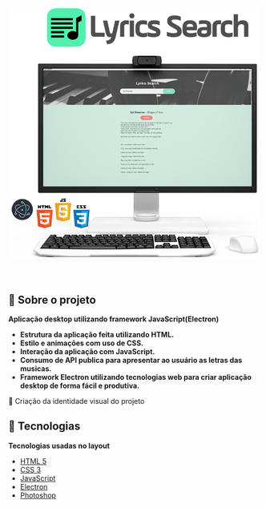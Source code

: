 <h1 align="center">
<img src="./logo.png" alt="Logo" height="500px">
<br>
<br>
</h1>

## 📖 Sobre o projeto

**Aplicação desktop utilizando framework JavaScript(Electron)**

- **Estrutura da aplicação feita utilizando HTML.**
- **Estilo e animações com uso de CSS.**
- **Interação da aplicação com JavaScript.**
- **Consumo de API publica para apresentar ao usuário as letras das musicas.**
- **Framework Electron utilizando tecnologias web para criar aplicação desktop de forma fácil e produtiva.**


🎨 Criação da identidade visual do projeto

## 🤖 Tecnologias

**Tecnologias usadas no layout**

- [HTML 5](https://www.w3schools.com/html/)
- [CSS 3](https://www.w3schools.com/css/)
- [JavaScript](https://www.w3schools.com/js/DEFAULT.asp)
- [Electron](https://www.electronjs.org/)
  <br>
- [Photoshop](https://www.adobe.com/br/products/photoshop.html?sdid=KQPOM&mv=search&ef_id=CjwKCAiAnIT9BRAmEiwANaoE1Uqfjh7oNsu1Mx3eRFfIqKeKmbK3vyCj6T_v6QtwRTw2UTpv9OH_qxoCAHkQAvD_BwE:G:s&s_kwcid=AL!3085!3!459896307547!e!!g!!photoshop!188192502!10077842982&gclid=CjwKCAiAnIT9BRAmEiwANaoE1Uqfjh7oNsu1Mx3eRFfIqKeKmbK3vyCj6T_v6QtwRTw2UTpv9OH_qxoCAHkQAvD_BwE)
